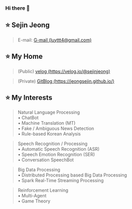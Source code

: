 ### Hi there 👋

<!--
**JEONGSEJIN/JEONGSEJIN** is a ✨ _special_ ✨ repository because its `README.md` (this file) appears on your GitHub profile.

Here are some ideas to get you started:

- 🔭 I’m currently working on ...
- 🌱 I’m currently learning ...
- 👯 I’m looking to collaborate on ...
- 🤔 I’m looking for help with ...
- 💬 Ask me about ...
- 📫 How to reach me: ...
- 😄 Pronouns: ...
- ⚡ Fun fact: ...
-->

## ⭐ Sejin Jeong
> E-mail: [G-mail (luyttt4@gmail.com)](luyttt4@gmail.com)

## ⭐ My Home
  > (Public)  [velog (https://velog.io/@sejinjeong)](https://velog.io/@sejinjeong) 

  > (Private) [GitBlog (https://jeongsejin.github.io/)](https://jeongsejin.github.io/)
  
## ⭐ My Interests
  > Natural Language Processing  
    • ChatBot  
    • Machine Translation (MT)  
    • Fake / Ambiguous News Detection  
    • Rule-based Korean Analysis  

  > Speech Recognition / Processing  
    • Automatic Speech Recognition (ASR)  
    • Speech Emotion Recognition (SER)  
    • Conversation SpeechBot

  > Big Data Processing  
    • Distributed Processing based Big Data Processing  
    • Spark Real-Time Streaming Processing  

  > Reinforcement Learning  
    • Multi-Agent  
    • Game Theory  
